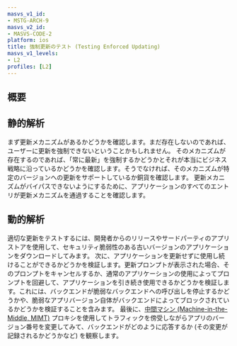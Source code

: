 ```yaml
---
masvs_v1_id:
- MSTG-ARCH-9
masvs_v2_id:
- MASVS-CODE-2
platform: ios
title: 強制更新のテスト (Testing Enforced Updating)
masvs_v1_levels:
- L2
profiles: [L2]
---
```


## 概要

## 静的解析

まず更新メカニズムがあるかどうかを確認します。まだ存在しないのであれば、ユーザーに更新を強制できないということかもしれません。
そのメカニズムが存在するのであれば、「常に最新」を強制するかどうかとそれが本当にビジネス戦略に沿っているかどうかを確認します。そうでなければ、そのメカニズムが特定のバージョンへの更新をサポートしているか銅貨を確認します。
更新メカニズムがバイパスできないようにするために、アプリケーションのすべてのエントリが更新メカニズムを通過することを確認します。

## 動的解析

適切な更新をテストするには、開発者からのリリースやサードパーティのアプリストアを使用して、セキュリティ脆弱性のある古いバージョンのアプリケーションをダウンロードしてみます。
次に、アプリケーションを更新せずに使用し続けることができるかどうかを検証します。更新プロンプトが表示された場合、そのプロンプトをキャンセルするか、通常のアプリケーションの使用によってプロンプトを回避して、アプリケーションを引き続き使用できるかどうかを検証します。これには、バックエンドが脆弱なバックエンドへの呼び出しを停止するかどうかや、脆弱なアプリバージョン自体がバックエンドによってブロックされているかどうかを検証することを含みます。
最後に、[中間マシン (Machine-in-the-Middle, MIMT)](../../../Document/0x04f-Testing-Network-Communication.md#intercepting-network-traffic-through-mitm) プロキシを使用してトラフィックを傍受しながらアプリのバージョン番号を変更してみて、バックエンドがどのように応答するか (その変更が記録されるかどうかなど) を観察します。
